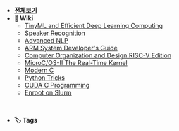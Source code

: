 - [**전체보기**](dashboard.md)
- **📙 Wiki**
  - [TinyML and Efficient Deep Learning Computing](MIT-Efficient-AI/notes/)
  - [Speaker Recognition](udemy-speaker-recognition/notes/)
  - [Advanced NLP](CMU-Advanced-NLP/notes/)
  - [ARM System Developer's Guide](arm-system-developers-guide/notes/)
  - [Computer Organization and Design RISC-V Edition](COD-RISC-V/notes/)
  - [MicroC/OS-II The Real-Time Kernel](MicroC_OS-II/notes/)
  - [Modern C](notes/modern-c/README.md)
  - [Python Tricks](notes/python-trick/README.md)
  - [CUDA C Programming](notes/pro-cuda-c/README.md)
  - [Enroot on Slurm](notes/enroot-slurm/README.md)

<br/>

- **🏷️ Tags**
<!-- tag-list -->

<br/>
<br/> 

<div class="clock-container">
    <div class="date"></div>
    <div class="time"></div>
</div>